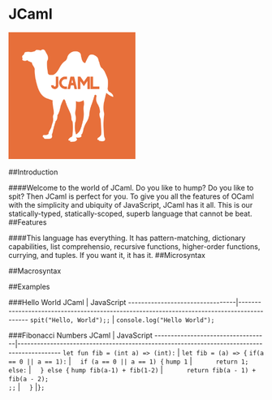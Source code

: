 # JCaml
<p><img src="jcaml.png" width="250" height="250"></p>

##Introduction

####Welcome to the world of JCaml. Do you like to hump? Do you like to spit? Then JCaml is perfect for you. To give you all the features of OCaml with the simplicity and ubiquity of JavaScript, JCaml has it all. This is our statically-typed, statically-scoped, superb language that cannot be beat.
##Features

####This language has everything. It has pattern-matching, dictionary capabilities, list comprehensio, recursive functions, higher-order functions, currying, and tuples. If you want it, it has it.
##Microsyntax

##Macrosyntax

##Examples


###Hello World
JCaml                            | JavaScript
---------------------------------|-------------------------------------------------------------------------------------------
`spit("Hello, World");;`         | `console.log("Hello World");`


###Fibonacci Numbers
JCaml                              | JavaScript
-----------------------------------|-------------------------------------------------------------------------------------------
`let fun fib = (int a) => (int):`  | `let fib = (a) => {`
    `if(a == 0 || a == 1):`        | `  if (a == 0 || a == 1) {`
        `hump 1`                   | `      return 1;`
    `else:`                        | `  } else {`
        `hump fib(a-1) + fib(1-2)` | `      return fib(a - 1) + fib(a - 2);`  
`;;`                               | `  }`
                                   |`};`
